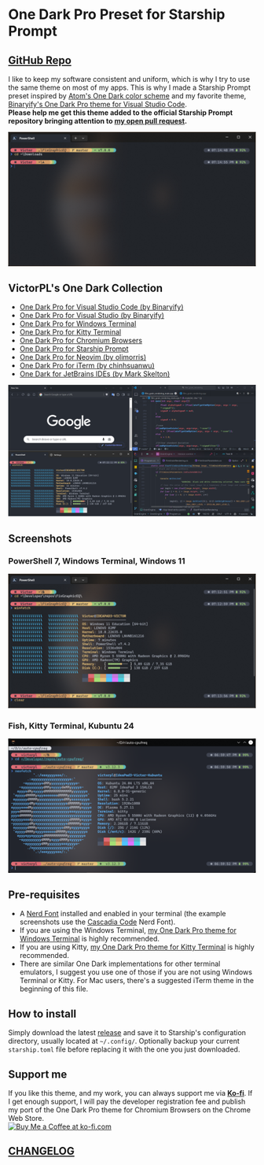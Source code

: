# One Dark Pro Preset for Starship Prompt

## [GitHub Repo](https://github.com/VictorPLopes/OneDark-Pro-Starship)

I like to keep my software consistent and uniform, which is why I try to use the same theme on most of my apps. This is why I made a Starship Prompt preset inspired by [Atom's One Dark color scheme](https://github.com/atom/one-dark-syntax) and my favorite theme, [Binaryify's One Dark Pro theme for Visual Studio Code](https://github.com/Binaryify/OneDark-Pro).
</br>
**Please help me get this theme added to the official Starship Prompt repository bringing attention to [my open pull request](https://github.com/starship/starship/pull/5345).**

![Starship Prompt](./screenshots/one-dark-pro.png)

## VictorPL's One Dark Collection

- [One Dark Pro for Visual Studio Code (by Binaryify)](https://github.com/Binaryify/OneDark-Pro)
- [One Dark Pro for Visual Studio (by Binaryify)](https://marketplace.visualstudio.com/items?itemName=zhuangtongfa.onedarkpro)
- [One Dark Pro for Windows Terminal](https://github.com/VictorPLopes/OneDark-Pro-Windows-Terminal)
- [One Dark Pro for Kitty Terminal](https://github.com/VictorPLopes/OneDark-Pro-Kitty-Terminal)
- [One Dark Pro for Chromium Browsers](https://github.com/VictorPLopes/OneDark-Pro-Chromium)
- [One Dark Pro for Starship Prompt](https://github.com/VictorPLopes/OneDark-Pro-Starship)
- [One Dark Pro for Neovim (by olimorris)](https://github.com/olimorris/onedarkpro.nvim)
- [One Dark Pro for iTerm (by chinhsuanwu)](https://github.com/chinhsuanwu/one-dark-pro-iterm)
- [One Dark for JetBrains IDEs (by Mark Skelton)](https://plugins.jetbrains.com/plugin/11938-one-dark-theme)

![One Dark Pro Collection](./screenshots/one-dark-pro-collection.png)

## Screenshots

### PowerShell 7, Windows Terminal, Windows 11

![Windows](./screenshots/one-dark-pro-windows.png)

### Fish, Kitty Terminal, Kubuntu 24

![Linux](./screenshots/one-dark-pro-kubuntu.png)

## Pre-requisites

- A [Nerd Font](https://www.nerdfonts.com/) installed and enabled in your terminal (the example screenshots use the [Cascadia Code](https://github.com/microsoft/cascadia-code/) Nerd Font).
- If you are using the Windows Terminal, [my One Dark Pro theme for Windows Terminal](https://github.com/VictorPLopes/OneDark-Pro-Windows-Terminal) is highly recommended.
- If you are using Kitty, [my One Dark Pro theme for Kitty Terminal](https://github.com/VictorPLopes/OneDark-Pro-Kitty-Terminal) is highly recommended.
- There are similar One Dark implementations for other terminal emulators, I suggest you use one of those if you are not using Windows Terminal or Kitty. For Mac users, there's a suggested iTerm theme in the beginning of this file.

## How to install

Simply download the latest [release](https://github.com/VictorPLopes/OneDark-Pro-Chromium/releases) and save it to Starship's configuration directory, usually located at `~/.config/`. Optionally backup your current `starship.toml` file before replacing it with the one you just downloaded.

## Support me

If you like this theme, and my work, you can always support me via **[Ko-fi](https://ko-fi.com/victorplopes)**. If I get enough support, I will pay the developer registration fee and publish my port of the One Dark Pro theme for Chromium Browsers on the Chrome Web Store.
</br>
<a href='https://ko-fi.com/S6S7DTZCA' target='_blank'><img height='36' style='border:0px;height:36px;' src='https://storage.ko-fi.com/cdn/kofi2.png?v=3' border='0' alt='Buy Me a Coffee at ko-fi.com' /></a>

## [CHANGELOG](./CHANGELOG.md)
